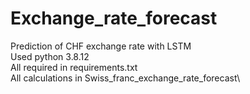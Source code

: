 # Exchange_rate_forecast
Prediction of CHF exchange rate with LSTM\
Used python 3.8.12\
All required in requirements.txt\
All calculations in Swiss_franc_exchange_rate_forecast\
